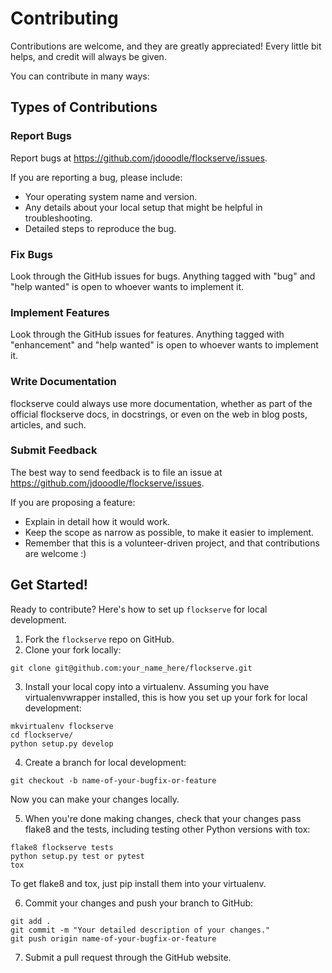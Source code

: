 # Contributing

Contributions are welcome, and they are greatly appreciated! Every little bit helps, and credit will always be given.

You can contribute in many ways:

## Types of Contributions

### Report Bugs

Report bugs at <https://github.com/jdooodle/flockserve/issues>.

If you are reporting a bug, please include:

- Your operating system name and version.
- Any details about your local setup that might be helpful in troubleshooting.
- Detailed steps to reproduce the bug.

### Fix Bugs

Look through the GitHub issues for bugs. Anything tagged with "bug" and "help wanted" is open to whoever wants to implement it.

### Implement Features

Look through the GitHub issues for features. Anything tagged with "enhancement" and "help wanted" is open to whoever wants to implement it.

### Write Documentation

flockserve could always use more documentation, whether as part of the official flockserve docs, in docstrings, or even on the web in blog posts, articles, and such.

### Submit Feedback

The best way to send feedback is to file an issue at <https://github.com/jdooodle/flockserve/issues>.

If you are proposing a feature:

- Explain in detail how it would work.
- Keep the scope as narrow as possible, to make it easier to implement.
- Remember that this is a volunteer-driven project, and that contributions are welcome :)

## Get Started!

Ready to contribute? Here's how to set up `flockserve` for local development.

1. Fork the `flockserve` repo on GitHub.
2. Clone your fork locally:

```
git clone git@github.com:your_name_here/flockserve.git
```

3. Install your local copy into a virtualenv. Assuming you have virtualenvwrapper installed, this is how you set up your fork for local development:
```
mkvirtualenv flockserve
cd flockserve/
python setup.py develop
```
4. Create a branch for local development:
```
git checkout -b name-of-your-bugfix-or-feature
```
Now you can make your changes locally.

5. When you're done making changes, check that your changes pass flake8 and the tests, including testing other Python versions with tox:
```
flake8 flockserve tests
python setup.py test or pytest
tox
```
To get flake8 and tox, just pip install them into your virtualenv.

6. Commit your changes and push your branch to GitHub:
```
git add .
git commit -m "Your detailed description of your changes."
git push origin name-of-your-bugfix-or-feature
```

7. Submit a pull request through the GitHub website.
